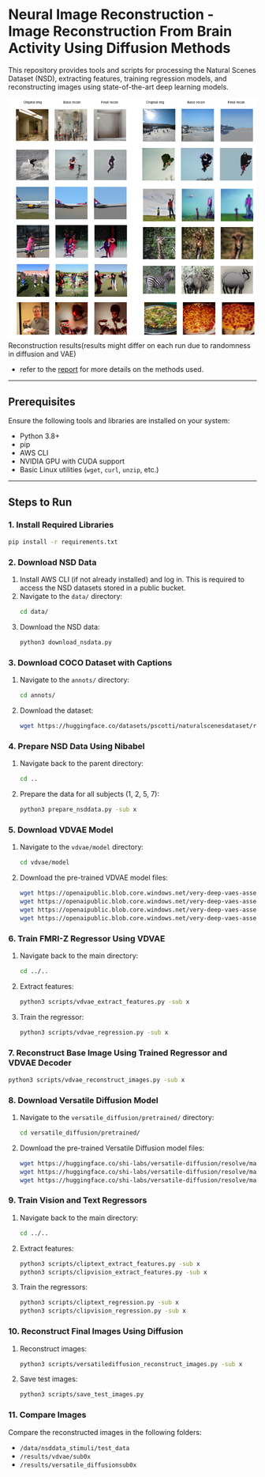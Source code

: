 # Neural Image Reconstruction - Image Reconstruction From Brain Activity Using Diffusion Methods

This repository provides tools and scripts for processing the Natural Scenes Dataset (NSD), extracting features, training regression models, and reconstructing images using state-of-the-art deep learning models.

![reconstruction results(results might differ on each run due to randomness in diffusion and VAE)](comparisions.png)
Reconstruction results(results might differ on each run due to randomness in diffusion and VAE)

- refer to the [report](neural-recon.pdf) for more details on the methods used.

---

## Prerequisites

Ensure the following tools and libraries are installed on your system:

- Python 3.8+
- pip
- AWS CLI
- NVIDIA GPU with CUDA support
- Basic Linux utilities (`wget`, `curl`, `unzip`, etc.)

---

## Steps to Run

### 1. Install Required Libraries
```bash
pip install -r requirements.txt
```

### 2. Download NSD Data

1. Install AWS CLI (if not already installed) and log in. This is required to access the NSD datasets stored in a public bucket.
2. Navigate to the `data/` directory:
    ```bash
    cd data/
    ```
3. Download the NSD data:
    ```bash
    python3 download_nsdata.py
    ```

### 3. Download COCO Dataset with Captions

1. Navigate to the `annots/` directory:
    ```bash
    cd annots/
    ```
2. Download the dataset:
    ```bash
    wget https://huggingface.co/datasets/pscotti/naturalscenesdataset/resolve/main/COCO_73k_annots_curated.npy
    ```

### 4. Prepare NSD Data Using Nibabel

1. Navigate back to the parent directory:
    ```bash
    cd ..
    ```
2. Prepare the data for all subjects (1, 2, 5, 7):
    ```bash
    python3 prepare_nsddata.py -sub x
    ```

### 5. Download VDVAE Model

1. Navigate to the `vdvae/model` directory:
    ```bash
    cd vdvae/model
    ```
2. Download the pre-trained VDVAE model files:
    ```bash
    wget https://openaipublic.blob.core.windows.net/very-deep-vaes-assets/vdvae-assets-2/imagenet64-iter-1600000-log.jsonl
    wget https://openaipublic.blob.core.windows.net/very-deep-vaes-assets/vdvae-assets-2/imagenet64-iter-1600000-model.th
    wget https://openaipublic.blob.core.windows.net/very-deep-vaes-assets/vdvae-assets-2/imagenet64-iter-1600000-model-ema.th
    wget https://openaipublic.blob.core.windows.net/very-deep-vaes-assets/vdvae-assets-2/imagenet64-iter-1600000-opt.th
    ```

### 6. Train FMRI-Z Regressor Using VDVAE

1. Navigate back to the main directory:
    ```bash
    cd ../..
    ```
2. Extract features:
    ```bash
    python3 scripts/vdvae_extract_features.py -sub x
    ```
3. Train the regressor:
    ```bash
    python3 scripts/vdvae_regression.py -sub x
    ```

### 7. Reconstruct Base Image Using Trained Regressor and VDVAE Decoder

```bash
python3 scripts/vdvae_reconstruct_images.py -sub x
```

### 8. Download Versatile Diffusion Model

1. Navigate to the `versatile_diffusion/pretrained/` directory:
    ```bash
    cd versatile_diffusion/pretrained/
    ```
2. Download the pre-trained Versatile Diffusion model files:
    ```bash
    wget https://huggingface.co/shi-labs/versatile-diffusion/resolve/main/pretrained_pth/vd-four-flow-v1-0-fp16-deprecated.pth
    wget https://huggingface.co/shi-labs/versatile-diffusion/resolve/main/pretrained_pth/kl-f8.pth
    wget https://huggingface.co/shi-labs/versatile-diffusion/resolve/main/pretrained_pth/optimus-vae.pth
    ```

### 9. Train Vision and Text Regressors

1. Navigate back to the main directory:
    ```bash
    cd ../..
    ```
2. Extract features:
    ```bash
    python3 scripts/cliptext_extract_features.py -sub x
    python3 scripts/clipvision_extract_features.py -sub x
    ```
3. Train the regressors:
    ```bash
    python3 scripts/cliptext_regression.py -sub x
    python3 scripts/clipvision_regression.py -sub x
    ```

### 10. Reconstruct Final Images Using Diffusion

1. Reconstruct images:
    ```bash
    python3 scripts/versatilediffusion_reconstruct_images.py -sub x
    ```
2. Save test images:
    ```bash
    python3 scripts/save_test_images.py
    ```

### 11. Compare Images

Compare the reconstructed images in the following folders:

- `/data/nsddata_stimuli/test_data`
- `/results/vdvae/sub0x`
- `/results/versatile_diffusionsub0x`
